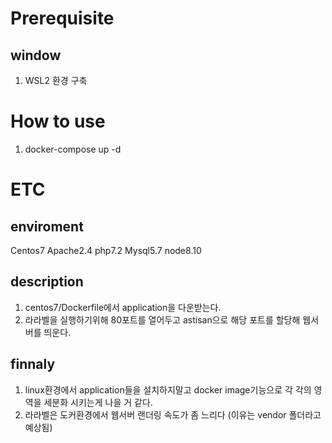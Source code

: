 # Prerequisite

## window

1. WSL2 환경 구축

# How to use

1. docker-compose up -d

# ETC

## enviroment
Centos7 Apache2.4 php7.2 Mysql5.7 node8.10

## description
1. centos7/Dockerfile에서 application을 다운받는다.
2. 라라벨을 실행하기위해 80포트를 열어두고 astisan으로 해당 포트를 할당해 웹서버를 띄운다.

## finnaly
1. linux환경에서 application들을 설치하지말고 docker image기능으로 각 각의 영역을 세분화 시키는게 나을 거 같다.
2. 라라벨은 도커환경에서 웹서버 랜더링 속도가 좀 느리다 (이유는 vendor 폴더라고 예상됨)


